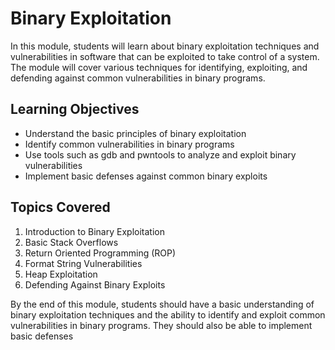 # Binary Exploitation

In this module, students will learn about binary exploitation techniques and vulnerabilities in software that can be exploited to take control of a system. The module will cover various techniques for identifying, exploiting, and defending against common vulnerabilities in binary programs.

## Learning Objectives

- Understand the basic principles of binary exploitation
- Identify common vulnerabilities in binary programs
- Use tools such as gdb and pwntools to analyze and exploit binary vulnerabilities
- Implement basic defenses against common binary exploits

## Topics Covered

1. Introduction to Binary Exploitation
2. Basic Stack Overflows
3. Return Oriented Programming (ROP)
4. Format String Vulnerabilities
5. Heap Exploitation
6. Defending Against Binary Exploits

By the end of this module, students should have a basic understanding of binary exploitation techniques and the ability to identify and exploit common vulnerabilities in binary programs. They should also be able to implement basic defenses
